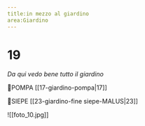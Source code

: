 ```yaml
---
title:in mezzo al giardino
area:Giardino
---
```

# 19
_Da qui vedo bene tutto il giardino_

👀POMPA [[17-giardino-pompa|17]]

👀SIEPE [[23-giardino-fine siepe-MALUS|23]]

![[foto_10.jpg]]